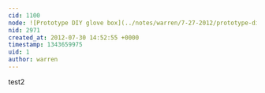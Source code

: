```yaml
---
cid: 1100
node: ![Prototype DIY glove box](../notes/warren/7-27-2012/prototype-diy-glove-box)
nid: 2971
created_at: 2012-07-30 14:52:55 +0000
timestamp: 1343659975
uid: 1
author: warren
---
```


test2